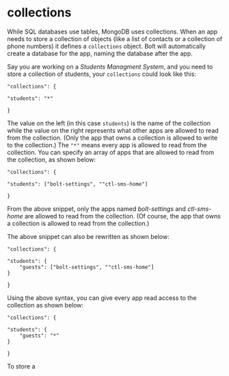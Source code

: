 # collections

While SQL databases use tables, MongoDB uses collections. When an app needs to store a collection of objects \(like a list of contacts or a collection of phone numbers\) it defines a `collections` object. Bolt will automatically create a database for the app, naming the database after the app.

Say you are working on a _Students Managment System_, and you need to store a collection of students, your `collections` could look like this:

`"collections": {`

```
"students": "*"
```

`}`

The value on the left \(in this case `students`\) is the name of the collection while the value on the right represents what other apps are allowed to read from the collection. \(Only the app that owns a collection is allowed to write to the collection.\) The `"*"` means every app is allowed to read from the collection. You can specify an array of apps that are allowed to read from the collection, as shown below:

`"collections": {`

```
"students": ["bolt-settings", ""ctl-sms-home"]
```

`}`

From the above snippet, only the apps named _bolt-settings_ and _ctl-sms-home_ are allowed to read from the collection. \(Of course, the app that owns a collection is allowed to read from the collection.\)

The above snippet can also be rewritten as shown below:

`"collections": {`

```
"students": {
    "guests": ["bolt-settings", ""ctl-sms-home"]
}
```

`}`

Using the above syntax, you can give every app read access to the collection as shown below:

`"collections": {`

```
"students": {
    "guests": "*"
}
```

`}`

To store a

